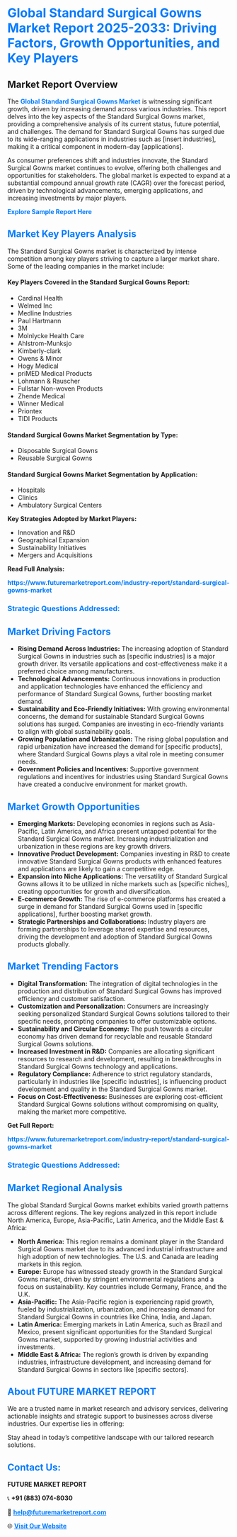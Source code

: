 <h1 style="color: #007BFF;">Global Standard Surgical Gowns Market Report 2025-2033: Driving Factors, Growth Opportunities, and Key Players</h1>

<section id="overview">
<h2>Market Report Overview</h2>
<p>The <a href="https://www.futuremarketreport.com/industry-report/standard-surgical-gowns-market" style="color: #007BFF; text-decoration: none;"><strong>Global Standard Surgical Gowns Market</strong></a> is witnessing significant growth, driven by increasing demand across various industries. This report delves into the key aspects of the Standard Surgical Gowns market, providing a comprehensive analysis of its current status, future potential, and challenges. The demand for Standard Surgical Gowns has surged due to its wide-ranging applications in industries such as [insert industries], making it a critical component in modern-day [applications].</p>
<p>As consumer preferences shift and industries innovate, the Standard Surgical Gowns market continues to evolve, offering both challenges and opportunities for stakeholders. The global market is expected to expand at a substantial compound annual growth rate (CAGR) over the forecast period, driven by technological advancements, emerging applications, and increasing investments by major players.</p>
</section>

<section id="overview">
<p><a href="https://www.futuremarketreport.com/request-sample/reportId=78928" style="color: #007BFF; text-decoration: none;"><strong>Explore Sample Report Here</strong></a></p>
</section>

<section id="key-players">
<h2 style="color: #007BFF;">Market Key Players Analysis</h2>
<p>The Standard Surgical Gowns market is characterized by intense competition among key players striving to capture a larger market share. Some of the leading companies in the market include:</p>
<h4>Key Players Covered in the Standard Surgical Gowns Report:</h4>
<ul><li>Cardinal Health</li><li>Welmed Inc</li><li>Medline Industries</li><li>Paul Hartmann</li><li>3M</li><li>Molnlycke Health Care</li><li>Ahlstrom-Munksjo</li><li>Kimberly-clark</li><li>Owens &amp; Minor</li><li>Hogy Medical</li><li>priMED Medical Products</li><li>Lohmann &amp; Rauscher</li><li>Fullstar Non-woven Products</li><li>Zhende Medical</li><li>Winner Medical</li><li>Priontex</li><li>TIDI Products</li></ul>
<h4>Standard Surgical Gowns Market Segmentation by Type:</h4>
<ul><li>Disposable Surgical Gowns</li><li>Reusable Surgical Gowns</li></ul>

<h4>Standard Surgical Gowns Market Segmentation by Application:</h4>
<ul><li>Hospitals</li><li>Clinics</li><li>Ambulatory Surgical Centers</li></ul>
<p><strong>Key Strategies Adopted by Market Players:</strong></p>
<ul>
<li>Innovation and R&D</li>
<li>Geographical Expansion</li>
<li>Sustainability Initiatives</li>
<li>Mergers and Acquisitions</li>
</ul>
</section>

<section>
<p><strong>Read Full Analysis: </strong></p><a href="https://www.futuremarketreport.com/industry-report/standard-surgical-gowns-market" style="color: #007BFF; text-decoration: none;"><strong>https://www.futuremarketreport.com/industry-report/standard-surgical-gowns-market</strong></a>
<h3 style="color: #007BFF;">Strategic Questions Addressed:</h3>
</section>

<section id="driving-factors">
<h2 style="color: #007BFF;">Market Driving Factors</h2>
<ul>
<li><strong>Rising Demand Across Industries:</strong> The increasing adoption of Standard Surgical Gowns in industries such as [specific industries] is a major growth driver. Its versatile applications and cost-effectiveness make it a preferred choice among manufacturers.</li>
<li><strong>Technological Advancements:</strong> Continuous innovations in production and application technologies have enhanced the efficiency and performance of Standard Surgical Gowns, further boosting market demand.</li>
<li><strong>Sustainability and Eco-Friendly Initiatives:</strong> With growing environmental concerns, the demand for sustainable Standard Surgical Gowns solutions has surged. Companies are investing in eco-friendly variants to align with global sustainability goals.</li>
<li><strong>Growing Population and Urbanization:</strong> The rising global population and rapid urbanization have increased the demand for [specific products], where Standard Surgical Gowns plays a vital role in meeting consumer needs.</li>
<li><strong>Government Policies and Incentives:</strong> Supportive government regulations and incentives for industries using Standard Surgical Gowns have created a conducive environment for market growth.</li>
</ul>
</section>

<section id="growth-opportunities">
<h2 style="color: #007BFF;">Market Growth Opportunities</h2>
<ul>
<li><strong>Emerging Markets:</strong> Developing economies in regions such as Asia-Pacific, Latin America, and Africa present untapped potential for the Standard Surgical Gowns market. Increasing industrialization and urbanization in these regions are key growth drivers.</li>
<li><strong>Innovative Product Development:</strong> Companies investing in R&D to create innovative Standard Surgical Gowns products with enhanced features and applications are likely to gain a competitive edge.</li>
<li><strong>Expansion into Niche Applications:</strong> The versatility of Standard Surgical Gowns allows it to be utilized in niche markets such as [specific niches], creating opportunities for growth and diversification.</li>
<li><strong>E-commerce Growth:</strong> The rise of e-commerce platforms has created a surge in demand for Standard Surgical Gowns used in [specific applications], further boosting market growth.</li>
<li><strong>Strategic Partnerships and Collaborations:</strong> Industry players are forming partnerships to leverage shared expertise and resources, driving the development and adoption of Standard Surgical Gowns products globally.</li>
</ul>
</section>

<section id="trending-factors">
<h2 style="color: #007BFF;">Market Trending Factors</h2>
<ul>
<li><strong>Digital Transformation:</strong> The integration of digital technologies in the production and distribution of Standard Surgical Gowns has improved efficiency and customer satisfaction.</li>
<li><strong>Customization and Personalization:</strong> Consumers are increasingly seeking personalized Standard Surgical Gowns solutions tailored to their specific needs, prompting companies to offer customizable options.</li>
<li><strong>Sustainability and Circular Economy:</strong> The push towards a circular economy has driven demand for recyclable and reusable Standard Surgical Gowns solutions.</li>
<li><strong>Increased Investment in R&D:</strong> Companies are allocating significant resources to research and development, resulting in breakthroughs in Standard Surgical Gowns technology and applications.</li>
<li><strong>Regulatory Compliance:</strong> Adherence to strict regulatory standards, particularly in industries like [specific industries], is influencing product development and quality in the Standard Surgical Gowns market.</li>
<li><strong>Focus on Cost-Effectiveness:</strong> Businesses are exploring cost-efficient Standard Surgical Gowns solutions without compromising on quality, making the market more competitive.</li>
</ul>
</section>

<section>
<p><strong>Get Full Report: </strong></p><a href="https://www.futuremarketreport.com/industry-report/standard-surgical-gowns-market" style="color: #007BFF; text-decoration: none;"><strong>https://www.futuremarketreport.com/industry-report/standard-surgical-gowns-market</strong></a>
<h3 style="color: #007BFF;">Strategic Questions Addressed:</h3>
</section>


<section id="regional-analysis">
<h2 style="color: #007BFF;">Market Regional Analysis</h2>
<p>The global Standard Surgical Gowns market exhibits varied growth patterns across different regions. The key regions analyzed in this report include North America, Europe, Asia-Pacific, Latin America, and the Middle East & Africa:</p>
<ul>
<li><strong>North America:</strong> This region remains a dominant player in the Standard Surgical Gowns market due to its advanced industrial infrastructure and high adoption of new technologies. The U.S. and Canada are leading markets in this region.</li>
<li><strong>Europe:</strong> Europe has witnessed steady growth in the Standard Surgical Gowns market, driven by stringent environmental regulations and a focus on sustainability. Key countries include Germany, France, and the U.K.</li>
<li><strong>Asia-Pacific:</strong> The Asia-Pacific region is experiencing rapid growth, fueled by industrialization, urbanization, and increasing demand for Standard Surgical Gowns in countries like China, India, and Japan.</li>
<li><strong>Latin America:</strong> Emerging markets in Latin America, such as Brazil and Mexico, present significant opportunities for the Standard Surgical Gowns market, supported by growing industrial activities and investments.</li>
<li><strong>Middle East & Africa:</strong> The region’s growth is driven by expanding industries, infrastructure development, and increasing demand for Standard Surgical Gowns in sectors like [specific sectors].</li>
</ul>
</section>

<footer>
<h2 style="color: #007BFF;">About FUTURE MARKET REPORT</h2>
<p>We are a trusted name in market research and advisory services, delivering actionable insights and strategic support to businesses across diverse industries. Our expertise lies in offering:</p>

<p>Stay ahead in today’s competitive landscape with our tailored research solutions.</p>

<h2 style="color: #007BFF;">Contact Us:</h2>
<p><strong>FUTURE MARKET REPORT</strong></p>
<p>📞 <strong>+91 (883) 074-8030</strong></p>
<p>📧 <strong><a href="mailto:help@futuremarketreport.com" style="color: #007BFF;">help@futuremarketreport.com</a></strong></p>
<p>🌐 <strong><a href="https://www.futuremarketreport.com/" style="color: #007BFF;">Visit Our Website</a></strong></p>
</footer>
